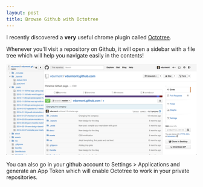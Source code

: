 ```yaml
---
layout: post
title: Browse Github with Octotree
---
```


I recently discovered a **very** useful chrome plugin called [Octotree](https://chrome.google.com/webstore/detail/octotree/bkhaagjahfmjljalopjnoealnfndnagc).

Whenever you'll visit a repository on Github, it will open a sidebar with a file tree which will help you navigate easily in the contents!

<!--more-->

![Octotree screenshot](/assets/blog/20140916/octotree-screenshot.png)

You can also go in your github account to Settings > Applications and generate an App Token which will enable Octotree to work in your private repositories.
